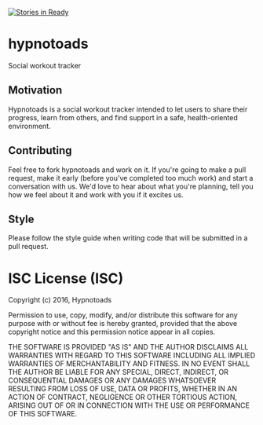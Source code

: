 [![Stories in Ready](https://badge.waffle.io/hypnotoads/hypnotoads.png?label=ready&title=Ready)](https://waffle.io/hypnotoads/hypnotoads)
# hypnotoads
Social workout tracker
## Motivation
Hypnotoads is a social workout tracker intended to let users to share their progress, learn from others, and find support in a safe, health-oriented environment. 
## Contributing
Feel free to fork hypnotoads and work on it. If you're going to make a pull request, make it early (before you've completed too much work) and start a conversation with us. We'd love to hear about what you're planning, tell you how we feel about it and work with you if it excites us. 
## Style
Please follow the style guide when writing code that will be submitted in a pull request.
# ISC License (ISC)
Copyright (c) 2016, Hypnotoads <E-mail address>

Permission to use, copy, modify, and/or distribute this software for any purpose with or without fee is hereby granted, provided that the above copyright notice and this permission notice appear in all copies.

THE SOFTWARE IS PROVIDED "AS IS" AND THE AUTHOR DISCLAIMS ALL WARRANTIES WITH REGARD TO THIS SOFTWARE INCLUDING ALL IMPLIED WARRANTIES OF MERCHANTABILITY AND FITNESS. IN NO EVENT SHALL THE AUTHOR BE LIABLE FOR ANY SPECIAL, DIRECT, INDIRECT, OR CONSEQUENTIAL DAMAGES OR ANY DAMAGES WHATSOEVER RESULTING FROM LOSS OF USE, DATA OR PROFITS, WHETHER IN AN ACTION OF CONTRACT, NEGLIGENCE OR OTHER TORTIOUS ACTION, ARISING OUT OF OR IN CONNECTION WITH THE USE OR PERFORMANCE OF THIS SOFTWARE.
